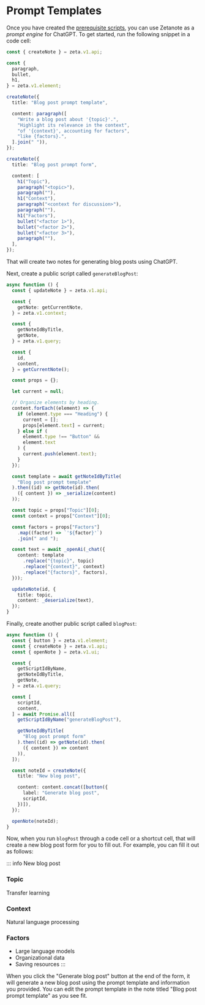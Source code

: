 # Prompt Templates

Once you have created the [prerequisite scripts](/recipes/open-ai/prerequisites), you can use Zetanote as a _prompt engine_ for ChatGPT. To get started, run the following snippet in a code cell:

```TypeScript
const { createNote } = zeta.v1.api;

const {
  paragraph,
  bullet,
  h1,
} = zeta.v1.element;

createNote({
  title: "Blog post prompt template",

  content: paragraph([
    "Write a blog post about '{topic}'.",
    "Highlight its relevance in the context",
    "of '{context}', accounting for factors",
    "like {factors}.",
  ].join(" ")),
});

createNote({
  title: "Blog post prompt form",

  content: [
    h1("Topic"),
    paragraph("<topic>"),
    paragraph(""),
    h1("Context"),
    paragraph("<context for discussion>"),
    paragraph(""),
    h1("Factors"),
    bullet("<factor 1>"),
    bullet("<factor 2>"),
    bullet("<factor 3>"),
    paragraph(""),
  ],
});
```

That will create two notes for generating blog posts using ChatGPT.

Next, create a public script called `generateBlogPost`:

```TypeScript
async function () {
  const { updateNote } = zeta.v1.api;

  const {
    getNote: getCurrentNote,
  } = zeta.v1.context;

  const {
    getNoteIdByTitle,
    getNote,
  } = zeta.v1.query;

  const {
    id,
    content,
  } = getCurrentNote();

  const props = {};

  let current = null;

  // Organize elements by heading.
  content.forEach((element) => {
    if (element.type === "Heading") {
      current = [];
      props[element.text] = current;
    } else if (
      element.type !== "Button" &&
      element.text
    ) {
      current.push(element.text);
    }
  });

  const template = await getNoteIdByTitle(
    "Blog post prompt template"
  ).then((id) => getNote(id).then(
    ({ content }) => _serialize(content)
  ));

  const topic = props["Topic"][0];
  const context = props["Context"][0];

  const factors = props["Factors"]
    .map((factor) => `'${factor}'`)
    .join(" and ");

  const text = await _openAi(_chat({
    content: template
      .replace("{topic}", topic)
      .replace("{context}", context)
      .replace("{factors}", factors),
  }));

  updateNote(id, {
    title: topic,
    content: _deserialize(text),
  });
}
```

Finally, create another public script called `blogPost`:

```TypeScript
async function () {
  const { button } = zeta.v1.element;
  const { createNote } = zeta.v1.api;
  const { openNote } = zeta.v1.ui;

  const {
    getScriptIdByName,
    getNoteIdByTitle,
    getNote,
  } = zeta.v1.query;

  const [
    scriptId,
    content,
  ] = await Promise.all([
    getScriptIdByName("generateBlogPost"),

    getNoteIdByTitle(
      "Blog post prompt form"
    ).then((id) => getNote(id).then(
      ({ content }) => content
    )),
  ]);

  const noteId = createNote({
    title: "New blog post",

    content: content.concat([button({
      label: "Generate blog post",
      scriptId,
    })]),
  });

  openNote(noteId);
}
```

Now, when you run `blogPost` through a code cell or a shortcut cell, that will create a new blog post form for you to fill out. For example, you can fill it out as follows:

::: info New blog post
### Topic
Transfer learning

### Context
Natural language processing

### Factors
- Large language models
- Organizational data
- Saving resources
:::

When you click the "Generate blog post" button at the end of the form, it will generate a new blog post using the prompt template and information you provided. You can edit the prompt template in the note titled "Blog post prompt template" as you see fit.
